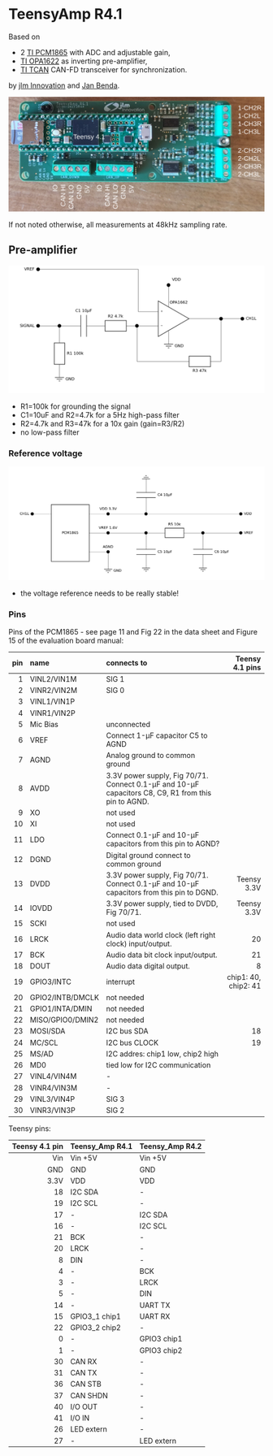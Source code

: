 # TeensyAmp R4.1

Based on
- 2 [TI PCM1865](pcm1865.md) with ADC and adjustable gain,
- [TI OPA1622](opa1622.pdf) as inverting pre-amplifier,
- [TI TCAN]() CAN-FD transceiver for synchronization.

by [jlm Innovation](https://www.jlm-innovation.de/) and [Jan
Benda](https://github.com/janscience).

![R4.1](images/Teensy_Amp-R41.png)

If not noted otherwise, all measurements at 48kHz sampling rate.

## Pre-amplifier

![preampinv](images/preampinv.png)

- R1=100k for grounding the signal
- C1=10uF and R2=4.7k for a 5Hz high-pass filter
- R2=4.7k and R3=47k for a 10x gain (gain=R3/R2)
- no low-pass filter 


### Reference voltage

![vref](images/vref.png)

- the voltage reference needs to be really stable!


### Pins

Pins of the PCM1865 - see page 11 and Fig 22 in the data sheet and
Figure 15 of the evaluation board manual:

| pin | name        | connects to | Teensy 4.1 pins |
| --: | :---------- | :---------- | --------------: |
|  1  | VINL2/VIN1M | SIG 1       |                 |
|  2  | VINR2/VIN2M | SIG 0       |                 |
|  3  | VINL1/VIN1P |             |                 |
|  4  | VINR1/VIN2P |             |                 |
|  5  | Mic Bias    | unconnected |                 |
|  6  | VREF        | Connect 1-μF capacitor C5 to AGND |   |
|  7  | AGND        | Analog ground to common ground |   |
|  8  | AVDD        | 3.3V power supply, Fig 70/71. Connect 0.1-μF and 10-μF capacitors C8, C9, R1 from this pin to AGND. |    |
|  9  | XO          | not used |   |
| 10  | XI          | not used |   |
| 11  | LDO         | Connect 0.1-μF and 10-μF capacitors from this pin to AGND? |    |
| 12  | DGND        | Digital ground connect to common ground |   |
| 13  | DVDD        | 3.3V power supply, Fig 70/71. Connect 0.1-μF and 10-μF capacitors from this pin to DGND. | Teensy 3.3V |
| 14  | IOVDD       | 3.3V power supply, tied to DVDD, Fig 70/71.  | Teensy 3.3V |
| 15  | SCKI        | not used |  |
| 16  | LRCK        | Audio data world clock (left right clock) input/output. | 20 |
| 17  | BCK         | Audio data bit clock input/output. | 21 |
| 18  | DOUT        | Audio data digital output.         |  8 |
| 19  | GPIO3/INTC  | interrupt | chip1: 40, chip2: 41 |
| 20  | GPIO2/INTB/DMCLK | not needed |  |
| 21  | GPIO1/INTA/DMIN  | not needed |  |
| 22  | MISO/GPIO0/DMIN2 | not needed |  |
| 23  | MOSI/SDA    | I2C bus SDA   | 18 |
| 24  | MC/SCL      | I2C bus CLOCK | 19 |
| 25  | MS/AD       | I2C addres: chip1 low, chip2 high |  |
| 26  | MD0         | tied low for I2C communication |  |
| 27  | VINL4/VIN4M | -            |    |
| 28  | VINR4/VIN3M | -            |    |
| 29  | VINL3/VIN4P | SIG 3        |    |
| 30  | VINR3/VIN3P | SIG 2        |    |


Teensy pins:

| Teensy 4.1 pin | Teensy_Amp R4.1 | Teensy_Amp R4.2 |
| -------------: | :----------- | :-------------- |
| Vin            | Vin +5V      | Vin +5V         |
| GND            | GND          | GND             |
| 3.3V           | VDD          | VDD             |
| 18             | I2C SDA      | -               |
| 19             | I2C SCL      | -               |
| 17             | -            | I2C SDA         |
| 16             | -            | I2C SCL         |
| 21             | BCK          | -               |
| 20             | LRCK         | -               |
| 8              | DIN          | -               |
| 4              | -            | BCK             |
| 3              | -            | LRCK            |
| 5              | -            | DIN             |
| 14             | -            | UART TX         |
| 15             | GPIO3_1 chip1 | UART RX        |
| 22             | GPIO3_2 chip2 | -              |
| 0              | -            | GPIO3 chip1     |
| 1              | -            | GPIO3 chip2     |
| 30             | CAN RX       | -               |
| 31             | CAN TX       | -               |
| 36             | CAN STB      | -               |
| 37             | CAN SHDN     | -               |
| 40             | I/O OUT      | -               |
| 41             | I/O IN       | -               |
| 26             | LED extern   | -               |
| 27             | -            | LED extern      |

